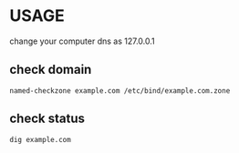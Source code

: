 # USAGE

change your computer dns as 127.0.0.1

## check domain

`named-checkzone example.com /etc/bind/example.com.zone`

## check status

`dig example.com`